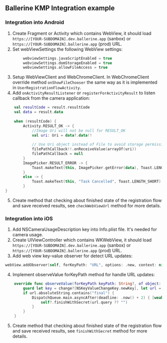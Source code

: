 ## Ballerine KMP Integration example

### Integration into Android

1. Create Fragment or Activity which contains WebView, it should load `https://[YOUR-SUBDOMAIN].dev.ballerine.app` (sanbox) or `https://[YOUR-SUBDOMAIN].ballerine.app` (prod) URL.
2. Set webViewSettings the following WebView settings:
```kt
        webviewSettings.javaScriptEnabled = true
        webviewSettings.domStorageEnabled = true
        webviewSettings.allowFileAccess = true
```
3. Setup WebViewClient and WebChromeClient. In WebChromeClient override method `onShowFileChooser` the same way as it is implemented in `UserRegistrationFlowActivity`.
4. Add `onActivityResultListener` or `registerForActivityResult` to listen callback from the camera application: 
```kt
    val resultCode = result.resultCode
    val data = result.data
    
    when (resultCode) {
        Activity.RESULT_OK -> {
            //Image Uri will not be null for RESULT_OK
            val uri: Uri = data?.data!!
    
            // Use Uri object instead of File to avoid storage permissions
            filePathCallback!!.onReceiveValue(arrayOf(uri))
            filePathCallback = null
        }
        ImagePicker.RESULT_ERROR -> {
            Toast.makeText(this, ImagePicker.getError(data), Toast.LENGTH_SHORT).show()
        }
        else -> {
            Toast.makeText(this, "Task Cancelled", Toast.LENGTH_SHORT).show()
        }
}
```
5. Create method that checking about finished state of the registration flow and save received results, see `checkWebViewUrl` method for more details. 


### Integration into iOS

1. Add NSCameraUsageDescription key into Info.plist file. It's needed for camera usage.
2. Create UIViewController which contains WKWebView, it should load `https://[YOUR-SUBDOMAIN].dev.ballerine.app` (sanbox) or `https://[YOUR-SUBDOMAIN].ballerine.app` (prod) URL.
3. Add web view key-value observer for detect URL updates:
```swift
webView.addObserver(self, forKeyPath: "URL", options: .new, context: nil)
```
4. Implement observeValue forKeyPath method for handle URL updates: 
```swift
    override func observeValue(forKeyPath keyPath: String?, of object: Any?, change: [NSKeyValueChangeKey : Any]?, context: UnsafeMutableRawPointer?) {
        guard let key = change?[NSKeyValueChangeKey.newKey], let url = (key as? NSURL)?.absoluteString else { return }
        if url.absoluteString.contains("final") {
            DispatchQueue.main.asyncAfter(deadline: .now() + 2) { [weak self] in
                self?.finishWithSecret(url.query ?? "")
            }
        }
    }
```
5. Create method that checking about finished state of the registration flow and save received results, see `finishWithSecret` method for more details.
